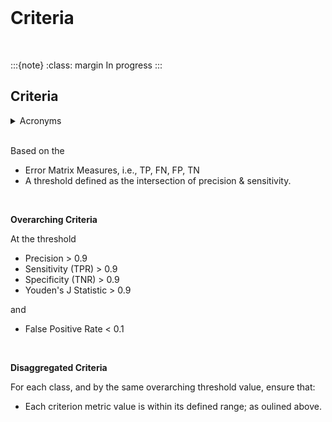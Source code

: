 <br>

# Criteria

<br>

:::{note}
:class: margin
In progress
:::


<h2>Criteria</h2>

<details><summary>Acronyms</summary>
<br>
N: # of negative cases.<br>
P: # of positive cases.<br>
TN: True Negative<br>
FP: False Positive<br>
FN: False Negative<br>
TP: True Positive<br>
TNR: TN/N, True Negative Rate (specificity)<br>
FPR: FP/N, False Positive Rate (fall out)<br>
FNR: FN/P, False Negative Rate (miss rate)<br>
TPR: TP/P, True Positive Rate (hit rate, sensitivity, recall)
<br>
</details>

<br>

Based on the
* Error Matrix Measures, i.e., TP, FN, FP, TN
* A threshold defined as the intersection of precision & sensitivity.

<br>

**Overarching Criteria**

At the threshold

* Precision > 0.9
* Sensitivity (TPR) > 0.9
* Specificity (TNR) > 0.9
* Youden's J Statistic > 0.9

and

* False Positive Rate < 0.1

<br>

**Disaggregated Criteria**

For each class, and by the same overarching threshold value, ensure that:

* Each criterion metric value is within its defined range; as oulined above.


<br>
<br>

<br>
<br>

<br>
<br>

<br>
<br>
